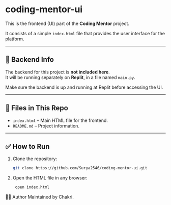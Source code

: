 # coding-mentor-ui

This is the frontend (UI) part of the **Coding Mentor** project.

It consists of a simple `index.html` file that provides the user interface for the platform.

---

## 🔗 Backend Info

The backend for this project is **not included here**.  
It will be running separately on **Replit**, in a file named `main.py`.

Make sure the backend is up and running at Replit before accessing the UI.

---

## 📁 Files in This Repo

- `index.html` – Main HTML file for the frontend.
- `README.md` – Project information.

---

## ✅ How to Run

1. Clone the repository:
   ```bash
   git clone https://github.com/Surya2546/coding-mentor-ui.git
   
2. Open the HTML file in any browser:
   ```bash
    open index.html

🙋‍♂️ Author
Maintained by Chakri.

